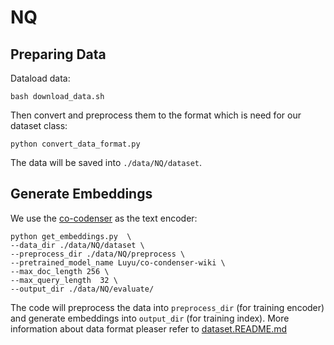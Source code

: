 # NQ 

## Preparing Data
Dataload data:
```
bash download_data.sh
```
Then convert and preprocess them to the format which is need for our dataset class: 
```
python convert_data_format.py
```
The data will be saved into `./data/NQ/dataset`.


## Generate Embeddings
We use the [co-codenser](https://github.com/luyug/Condenser) as the text encoder:
```
python get_embeddings.py  \
--data_dir ./data/NQ/dataset \
--preprocess_dir ./data/NQ/preprocess \
--pretrained_model_name Luyu/co-condenser-wiki \
--max_doc_length 256 \
--max_query_length  32 \
--output_dir ./data/NQ/evaluate/ 
```
The code will preprocess the data into `preprocess_dir` (for training encoder)
and generate embeddings into `output_dir` (for training index). More information about data format 
pleaser refer to [dataset.README.md](../../LibVQ/dataset/README.md)
